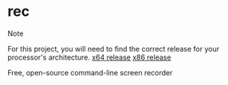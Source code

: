 # rec
> [!NOTE]
> For this project, you will need to find the correct release for your processor's architecture.
> [x64 release](https://github.com/Dismalitie/rec/tree/main/rec/bin/x64/Debug)
> [x86 release](https://github.com/Dismalitie/rec/tree/main/rec/bin/x86/Debug)

Free, open-source command-line screen recorder
